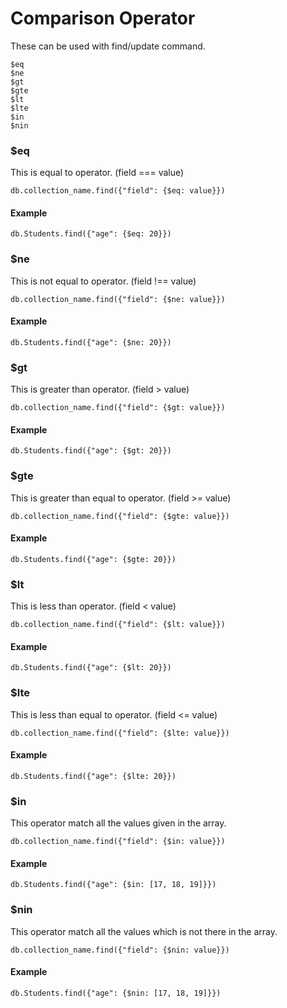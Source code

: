 # Comparison Operator
These can be used with find/update command.

```
$eq
$ne
$gt
$gte
$lt
$lte
$in
$nin
```

### $eq
This is equal to operator. (field === value)
```
db.collection_name.find({"field": {$eq: value}})
```
#### Example
```
db.Students.find({"age": {$eq: 20}})
```

### $ne
This is not equal to operator. (field !== value)
```
db.collection_name.find({"field": {$ne: value}})
```
#### Example
```
db.Students.find({"age": {$ne: 20}})
```

### $gt
This is greater than operator. (field > value)
```
db.collection_name.find({"field": {$gt: value}})
```
#### Example
```
db.Students.find({"age": {$gt: 20}})
```

### $gte
This is greater than equal to operator. (field >= value)
```
db.collection_name.find({"field": {$gte: value}})
```
#### Example
```
db.Students.find({"age": {$gte: 20}})
```

### $lt
This is less than operator. (field < value)
```
db.collection_name.find({"field": {$lt: value}})
```
#### Example
```
db.Students.find({"age": {$lt: 20}})
```

### $lte
This is less than equal to operator. (field <= value)
```
db.collection_name.find({"field": {$lte: value}})
```
#### Example
```
db.Students.find({"age": {$lte: 20}})
```

### $in
This operator match all the values given in the array.
```
db.collection_name.find({"field": {$in: value}})
```
#### Example
```
db.Students.find({"age": {$in: [17, 18, 19]}})
```

### $nin
This operator match all the values which is not there in the array.
```
db.collection_name.find({"field": {$nin: value}})
```
#### Example
```
db.Students.find({"age": {$nin: [17, 18, 19]}})
```